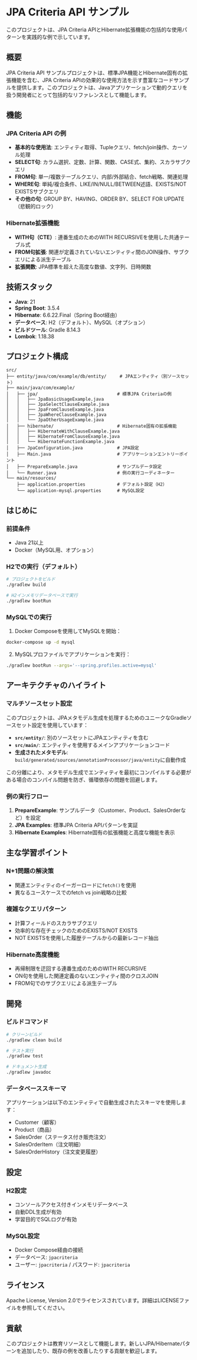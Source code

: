 # JPA Criteria API サンプル

このプロジェクトは、JPA Criteria APIとHibernate拡張機能の包括的な使用パターンを実践的な例で示しています。

## 概要

JPA Criteria API サンプルプロジェクトは、標準JPA機能とHibernate固有の拡張機能を含む、JPA Criteria APIの効果的な使用方法を示す豊富なコードサンプルを提供します。このプロジェクトは、Javaアプリケーションで動的クエリを扱う開発者にとって包括的なリファレンスとして機能します。

## 機能

### JPA Criteria API の例
- **基本的な使用法**: エンティティ取得、Tupleクエリ、fetch/join操作、カーソル処理
- **SELECT句**: カラム選択、定数、計算、関数、CASE式、集約、スカラサブクエリ
- **FROM句**: 単一/複数テーブルクエリ、内部/外部結合、fetch戦略、関連処理
- **WHERE句**: 単純/複合条件、LIKE/IN/NULL/BETWEEN述語、EXISTS/NOT EXISTSサブクエリ
- **その他の句**: GROUP BY、HAVING、ORDER BY、SELECT FOR UPDATE（悲観的ロック）

### Hibernate拡張機能
- **WITH句（CTE）**: 連番生成のためのWITH RECURSIVEを使用した共通テーブル式
- **FROM句拡張**: 関連が定義されていないエンティティ間のJOIN操作、サブクエリによる派生テーブル
- **拡張関数**: JPA標準を超えた高度な数値、文字列、日時関数

## 技術スタック

- **Java**: 21
- **Spring Boot**: 3.5.4
- **Hibernate**: 6.6.22.Final（Spring Boot経由）
- **データベース**: H2（デフォルト）、MySQL（オプション）
- **ビルドツール**: Gradle 8.14.3
- **Lombok**: 1.18.38

## プロジェクト構成

```
src/
├── entity/java/com/example/db/entity/     # JPAエンティティ（別ソースセット）
├── main/java/com/example/
│   ├── jpa/                              # 標準JPA Criteriaの例
│   │   ├── JpaBasicUsageExample.java
│   │   ├── JpaSelectClauseExample.java
│   │   ├── JpaFromClauseExample.java
│   │   ├── JpaWhereClauseExample.java
│   │   └── JpaOtherUsageExample.java
│   ├── hibernate/                        # Hibernate固有の拡張機能
│   │   ├── HibernateWithClauseExample.java
│   │   ├── HibernateFromClauseExample.java
│   │   └── HibernateFunctionExample.java
│   ├── JpaConfiguration.java             # JPA設定
│   ├── Main.java                         # アプリケーションエントリーポイント
│   ├── PrepareExample.java               # サンプルデータ設定
│   └── Runner.java                       # 例の実行コーディネーター
└── main/resources/
    ├── application.properties            # デフォルト設定（H2）
    └── application-mysql.properties      # MySQL設定
```

## はじめに

### 前提条件

- Java 21以上
- Docker（MySQL用、オプション）

### H2での実行（デフォルト）

```bash
# プロジェクトをビルド
./gradlew build

# H2インメモリデータベースで実行
./gradlew bootRun
```

### MySQLでの実行

1. Docker Composeを使用してMySQLを開始：
```bash
docker-compose up -d mysql
```

2. MySQLプロファイルでアプリケーションを実行：
```bash
./gradlew bootRun --args='--spring.profiles.active=mysql'
```

## アーキテクチャのハイライト

### マルチソースセット設定

このプロジェクトは、JPAメタモデル生成を処理するためのユニークなGradleソースセット設定を使用しています：

- **`src/entity/`**: 別のソースセットにJPAエンティティを含む
- **`src/main/`**: エンティティを使用するメインアプリケーションコード
- **生成されたメタモデル**: `build/generated/sources/annotationProcessor/java/entity`に自動作成

この分離により、メタモデル生成でエンティティを最初にコンパイルする必要がある場合のコンパイル問題を防ぎ、循環依存の問題を回避します。

### 例の実行フロー

1. **PrepareExample**: サンプルデータ（Customer、Product、SalesOrderなど）を設定
2. **JPA Examples**: 標準JPA Criteria APIパターンを実証
3. **Hibernate Examples**: Hibernate固有の拡張機能と高度な機能を表示

## 主な学習ポイント

### N+1問題の解決策
- 関連エンティティのイーガーロードに`fetch()`を使用
- 異なるユースケースでのfetch vs join戦略の比較

### 複雑なクエリパターン
- 計算フィールドのスカラサブクエリ
- 効率的な存在チェックのためのEXISTS/NOT EXISTS
- NOT EXISTSを使用した履歴テーブルからの最新レコード抽出

### Hibernate高度機能
- 再帰制限を迂回する連番生成のためのWITH RECURSIVE
- ON句を使用した関連定義のないエンティティ間のクロスJOIN
- FROM句でのサブクエリによる派生テーブル

## 開発

### ビルドコマンド
```bash
# クリーンビルド
./gradlew clean build

# テスト実行
./gradlew test

# ドキュメント生成
./gradlew javadoc
```

### データベーススキーマ
アプリケーションは以下のエンティティで自動生成されたスキーマを使用します：
- Customer（顧客）
- Product（商品）
- SalesOrder（ステータス付き販売注文）
- SalesOrderItem（注文明細）
- SalesOrderHistory（注文変更履歴）

## 設定

### H2設定
- コンソールアクセス付きインメモリデータベース
- 自動DDL生成が有効
- 学習目的でSQLログが有効

### MySQL設定
- Docker Compose経由の接続
- データベース: `jpacriteria`
- ユーザー: `jpacriteria` / パスワード: `jpacriteria`

## ライセンス

Apache License, Version 2.0でライセンスされています。詳細はLICENSEファイルを参照してください。

## 貢献

このプロジェクトは教育リソースとして機能します。新しいJPA/Hibernateパターンを追加したり、既存の例を改善したりする貢献を歓迎します。
